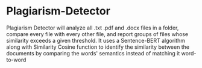 # Plagiarism-Detector
Plagiarism Detector will analyze all .txt  .pdf and .docx files in a folder, compare every file with every other file, and report groups of files whose similarity exceeds a given threshold.
It uses a Sentence-BERT algorithm along with Similarity Cosine function to identify the similarity between the documents by comparing the words' semantics instead of matching it word-to-word
